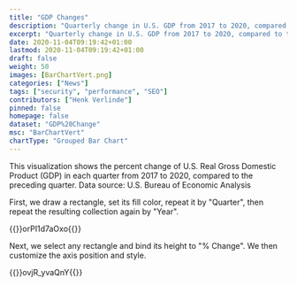 ```yaml
---
title: "GDP Changes"
description: "Quarterly change in U.S. GDP from 2017 to 2020, compared to the preceding quarter."
excerpt: "Quarterly change in U.S. GDP from 2017 to 2020, compared to the preceding quarter."
date: 2020-11-04T09:19:42+01:00
lastmod: 2020-11-04T09:19:42+01:00
draft: false
weight: 50
images: [BarChartVert.png]
categories: ["News"]
tags: ["security", "performance", "SEO"]
contributors: ["Henk Verlinde"]
pinned: false
homepage: false
dataset: "GDP%20Change"
msc: "BarChartVert"
chartType: "Grouped Bar Chart"
---
```

This visualization shows the percent change of U.S. Real Gross Domestic Product (GDP) in each quarter from 2017 to 2020, compared to the preceding quarter. Data source: U.S. Bureau of Economic Analysis

First, we draw a rectangle, set its fill color, repeat it by "Quarter", then repeat the resulting collection again by "Year". 

{{<demo-video>}}orPI1d7aOxo{{</demo-video>}}

<!-- {{< rawhtml >}} 
<video width=700px class="tutorial-video" controls>
    <source src="/videos/gallery/gdp-change-1.mov" type="video/mp4">
    Your browser does not support the video tag.  
</video>
{{< /rawhtml >}} -->

Next, we select any rectangle and bind its height to "% Change". We then customize the axis position and style. 

{{<demo-video>}}ovjR_yvaQnY{{</demo-video>}}

<!-- {{< rawhtml >}} 
<video width=700px class="tutorial-video" controls>
    <source src="/videos/gallery/gdp-change-2.mov" type="video/mp4">
    Your browser does not support the video tag.  
</video>
{{< /rawhtml >}} -->
